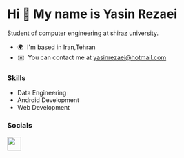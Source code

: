 Hi 👋 My name is Yasin Rezaei
==============================
Student of computer engineering at shiraz university.

* 🌍  I'm based in Iran,Tehran
* ✉️  You can contact me at [yasinrezaei@hotmail.com](mailto:yasinrezaei@hotmail.com)


### Skills
* Data Engineering
* Android Development
* Web Development

### Socials
<a href="https://www.linkedin.com/in/yasinrezaei" target="_blank" rel="noreferrer"><img src="https://raw.githubusercontent.com/danielcranney/readme-generator/main/public/icons/socials/linkedin.svg" width="32" height="32" /></a> 
